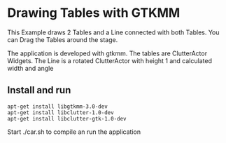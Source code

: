 # Drawing Tables with GTKMM

This Example draws 2 Tables and a Line connected with both Tables.
You can Drag the Tables around the stage.

The application is developed with gtkmm.
The tables are ClutterActor Widgets.
The Line is a rotated ClutterActor with height 1 and calculated width and angle

## Install and run

```
apt-get install libgtkmm-3.0-dev
apt-get install libclutter-1.0-dev
apt-get install libclutter-gtk-1.0-dev
```

Start ./car.sh to compile an run the application
